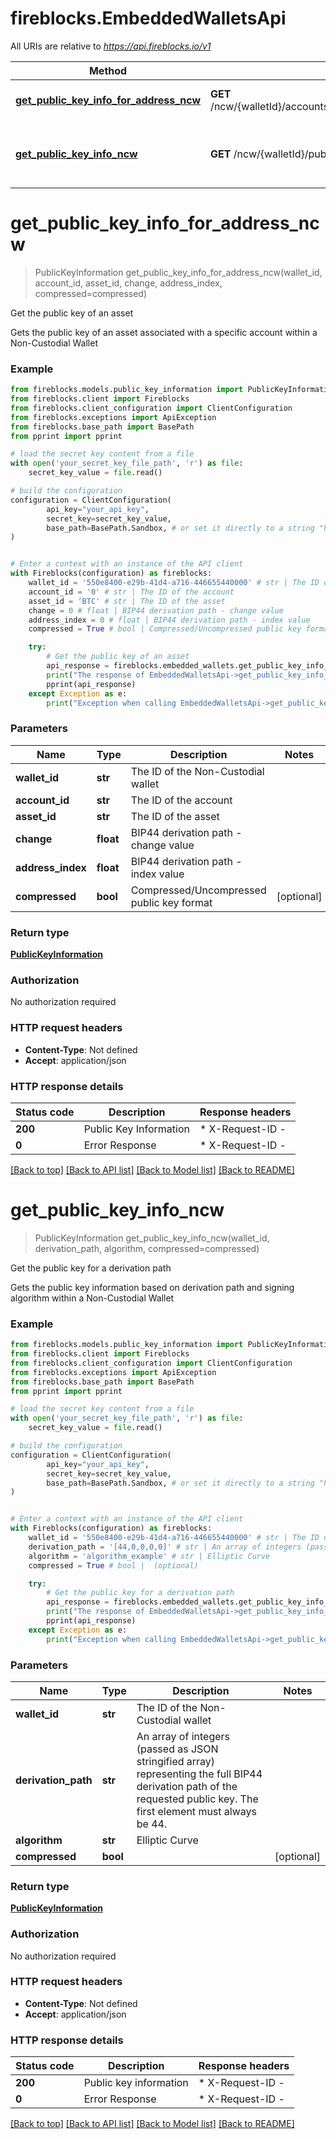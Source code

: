 # fireblocks.EmbeddedWalletsApi

All URIs are relative to *https://api.fireblocks.io/v1*

Method | HTTP request | Description
------------- | ------------- | -------------
[**get_public_key_info_for_address_ncw**](EmbeddedWalletsApi.md#get_public_key_info_for_address_ncw) | **GET** /ncw/{walletId}/accounts/{accountId}/{assetId}/{change}/{addressIndex}/public_key_info | Get the public key of an asset
[**get_public_key_info_ncw**](EmbeddedWalletsApi.md#get_public_key_info_ncw) | **GET** /ncw/{walletId}/public_key_info | Get the public key for a derivation path


# **get_public_key_info_for_address_ncw**
> PublicKeyInformation get_public_key_info_for_address_ncw(wallet_id, account_id, asset_id, change, address_index, compressed=compressed)

Get the public key of an asset

Gets the public key of an asset associated with a specific account within a Non-Custodial Wallet

### Example


```python
from fireblocks.models.public_key_information import PublicKeyInformation
from fireblocks.client import Fireblocks
from fireblocks.client_configuration import ClientConfiguration
from fireblocks.exceptions import ApiException
from fireblocks.base_path import BasePath
from pprint import pprint

# load the secret key content from a file
with open('your_secret_key_file_path', 'r') as file:
    secret_key_value = file.read()

# build the configuration
configuration = ClientConfiguration(
        api_key="your_api_key",
        secret_key=secret_key_value,
        base_path=BasePath.Sandbox, # or set it directly to a string "https://sandbox-api.fireblocks.io/v1"
)


# Enter a context with an instance of the API client
with Fireblocks(configuration) as fireblocks:
    wallet_id = '550e8400-e29b-41d4-a716-446655440000' # str | The ID of the Non-Custodial wallet
    account_id = '0' # str | The ID of the account
    asset_id = 'BTC' # str | The ID of the asset
    change = 0 # float | BIP44 derivation path - change value
    address_index = 0 # float | BIP44 derivation path - index value
    compressed = True # bool | Compressed/Uncompressed public key format (optional)

    try:
        # Get the public key of an asset
        api_response = fireblocks.embedded_wallets.get_public_key_info_for_address_ncw(wallet_id, account_id, asset_id, change, address_index, compressed=compressed).result()
        print("The response of EmbeddedWalletsApi->get_public_key_info_for_address_ncw:\n")
        pprint(api_response)
    except Exception as e:
        print("Exception when calling EmbeddedWalletsApi->get_public_key_info_for_address_ncw: %s\n" % e)
```



### Parameters


Name | Type | Description  | Notes
------------- | ------------- | ------------- | -------------
 **wallet_id** | **str**| The ID of the Non-Custodial wallet | 
 **account_id** | **str**| The ID of the account | 
 **asset_id** | **str**| The ID of the asset | 
 **change** | **float**| BIP44 derivation path - change value | 
 **address_index** | **float**| BIP44 derivation path - index value | 
 **compressed** | **bool**| Compressed/Uncompressed public key format | [optional] 

### Return type

[**PublicKeyInformation**](PublicKeyInformation.md)

### Authorization

No authorization required

### HTTP request headers

 - **Content-Type**: Not defined
 - **Accept**: application/json

### HTTP response details

| Status code | Description | Response headers |
|-------------|-------------|------------------|
**200** | Public Key Information |  * X-Request-ID -  <br>  |
**0** | Error Response |  * X-Request-ID -  <br>  |

[[Back to top]](#) [[Back to API list]](../README.md#documentation-for-api-endpoints) [[Back to Model list]](../README.md#documentation-for-models) [[Back to README]](../README.md)

# **get_public_key_info_ncw**
> PublicKeyInformation get_public_key_info_ncw(wallet_id, derivation_path, algorithm, compressed=compressed)

Get the public key for a derivation path

Gets the public key information based on derivation path and signing algorithm within a Non-Custodial Wallet

### Example


```python
from fireblocks.models.public_key_information import PublicKeyInformation
from fireblocks.client import Fireblocks
from fireblocks.client_configuration import ClientConfiguration
from fireblocks.exceptions import ApiException
from fireblocks.base_path import BasePath
from pprint import pprint

# load the secret key content from a file
with open('your_secret_key_file_path', 'r') as file:
    secret_key_value = file.read()

# build the configuration
configuration = ClientConfiguration(
        api_key="your_api_key",
        secret_key=secret_key_value,
        base_path=BasePath.Sandbox, # or set it directly to a string "https://sandbox-api.fireblocks.io/v1"
)


# Enter a context with an instance of the API client
with Fireblocks(configuration) as fireblocks:
    wallet_id = '550e8400-e29b-41d4-a716-446655440000' # str | The ID of the Non-Custodial wallet
    derivation_path = '[44,0,0,0,0]' # str | An array of integers (passed as JSON stringified array) representing the full BIP44 derivation path of the requested public key.  The first element must always be 44. 
    algorithm = 'algorithm_example' # str | Elliptic Curve
    compressed = True # bool |  (optional)

    try:
        # Get the public key for a derivation path
        api_response = fireblocks.embedded_wallets.get_public_key_info_ncw(wallet_id, derivation_path, algorithm, compressed=compressed).result()
        print("The response of EmbeddedWalletsApi->get_public_key_info_ncw:\n")
        pprint(api_response)
    except Exception as e:
        print("Exception when calling EmbeddedWalletsApi->get_public_key_info_ncw: %s\n" % e)
```



### Parameters


Name | Type | Description  | Notes
------------- | ------------- | ------------- | -------------
 **wallet_id** | **str**| The ID of the Non-Custodial wallet | 
 **derivation_path** | **str**| An array of integers (passed as JSON stringified array) representing the full BIP44 derivation path of the requested public key.  The first element must always be 44.  | 
 **algorithm** | **str**| Elliptic Curve | 
 **compressed** | **bool**|  | [optional] 

### Return type

[**PublicKeyInformation**](PublicKeyInformation.md)

### Authorization

No authorization required

### HTTP request headers

 - **Content-Type**: Not defined
 - **Accept**: application/json

### HTTP response details

| Status code | Description | Response headers |
|-------------|-------------|------------------|
**200** | Public key information |  * X-Request-ID -  <br>  |
**0** | Error Response |  * X-Request-ID -  <br>  |

[[Back to top]](#) [[Back to API list]](../README.md#documentation-for-api-endpoints) [[Back to Model list]](../README.md#documentation-for-models) [[Back to README]](../README.md)

